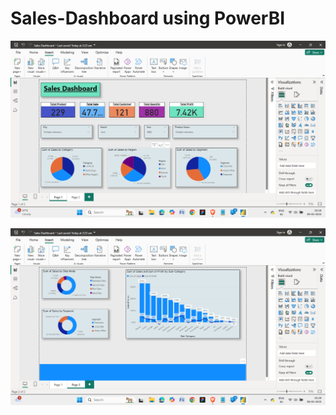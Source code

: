 # Sales-Dashboard using PowerBI
![Alt Text](https://github.com/codershivam18/Sales-Dashboard/blob/main/Screenshot%202025-05-08%20022926.png)

![Alt Text](https://github.com/codershivam18/Sales-Dashboard/blob/main/Screenshot%202025-05-08%20022949.png)

